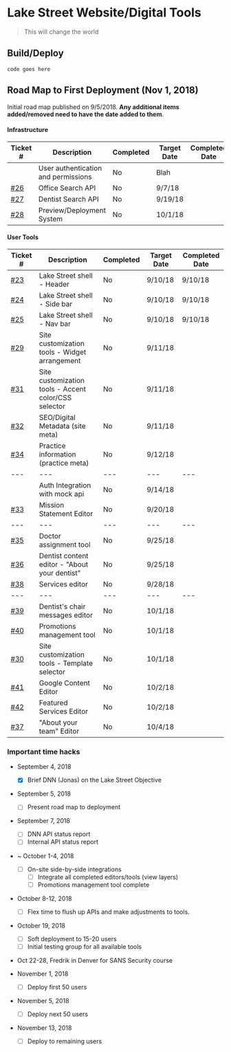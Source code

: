 # Lake Street Website/Digital Tools

> This will change the world

## Build/Deploy

```
code goes here
```

## Road Map to First Deployment (Nov 1, 2018)

Initial road map published on 9/5/2018.  **Any additional items added/removed need to have the date added to them**.


#### Infrastructure

| Ticket #        | Description                         | Completed | Target Date | Completed Date |
| --------------- | ----------------------------------- | --------- | ----------- | -------------- |
|                 | User authentication and permissions | No        | Blah        |                |
| [#26][issue-26] | Office Search API                   | No        | 9/7/18      |                |
| [#27][issue-27] | Dentist Search API                  | No        | 9/19/18     |                |
| [#28][issue-28] | Preview/Deployment System           | No        | 10/1/18     |                |


#### User Tools
| Ticket #        | Description                                          | Completed | Target Date | Completed Date |
| --------------- | ---------------------------------------------------- | --------- | ----------- | -------------- |
| [#23][issue-23] | Lake Street shell - Header                           | No        | 9/10/18     | 9/10/18        |
| [#24][issue-24] | Lake Street shell - Side bar                         | No        | 9/10/18     | 9/10/18        |
| [#25][issue-25] | Lake Street shell -  Nav bar                         | No        | 9/10/18     | 9/10/18        |
| [#29][issue-29] | Site customization tools - Widget arrangement        | No        | 9/11/18     |                |
| [#31][issue-31] | Site customization tools - Accent color/CSS selector | No        | 9/11/18     |                |
| [#32][issue-32] | SEO/Digital Metadata (site meta)                     | No        | 9/11/18     |                |
| [#34][issue-34] | Practice information (practice meta)                 | No        | 9/12/18     |                |
| ---             | ---                                                  | ---       | ---         | ---            |
|                 | Auth Integration with mock api                       | No        | 9/14/18     |                |
| [#33][issue-33] | Mission Statement Editor                             | No        | 9/20/18     |                |
| ---             | ---                                                  | ---       | ---         | ---            |
| [#35][issue-35] | Doctor assignment tool                               | No        | 9/25/18     |                |
| [#36][issue-36] | Dentist content editor - "About your dentist"        | No        | 9/25/18     |                |
| [#38][issue-38] | Services editor                                      | No        | 9/28/18     |                |
| ---             | ---                                                  | ---       | ---         | ---            |
| [#39][issue-39] | Dentist's chair messages editor                      | No        | 10/1/18     |                |
| [#40][issue-40] | Promotions management tool                           | No        | 10/1/18     |                |
| [#30][issue-30] | Site customization tools - Template selector         | No        | 10/1/18     |                |
| [#41][issue-41] | Google Content Editor                                | No        | 10/2/18     |                |
| [#42][issue-42] | Featured Services Editor                             | No        | 10/2/18     |                |
| [#37][issue-37] | "About your team" Editor                             | No        | 10/4/18     |                |



### Important time hacks
- September 4, 2018
    - [x] Brief DNN (Jonas) on the Lake Street Objective

- September 5, 2018
    - [ ] Present road map to deployment

- September 7, 2018
    - [ ] DNN API status report
    - [ ] Internal API status report

- ~ October 1-4, 2018
    - [ ] On-site side-by-side integrations
        - [ ] Integrate all completed editors/tools (view layers)
        - [ ] Promotions management tool complete

- October 8-12, 2018
    - [ ] Flex time to flush up APIs and make adjustments to tools.

- October 19, 2018
    - [ ] Soft deployment to 15-20 users
    - [ ] Initial testing group for all available tools

- Oct 22-28, Fredrik in Denver for SANS Security course

- November 1, 2018
    - [ ] Deploy first 50 users

- November 5, 2018
    - [ ] Deploy next 50 users

- November 13, 2018
    - [ ] Deploy to remaining users

<!-- Refs -->
[issue-23]: https://trello.com/c/Tiyu1rZV/19-lake-street-shell-header-23
[issue-24]: https://trello.com/c/XkDdoyFE/20-lake-street-shell-side-bar-24
[issue-25]: https://trello.com/c/W7WYFvM7/21-lake-street-shell-nav-bar-25
[issue-26]: https://trello.com/c/7fP9Hh1U/22-office-search-api-26
[issue-27]: https://trello.com/c/Fzgsu1h0/23-dentist-search-api-27
[issue-28]: https://trello.com/c/I4o6ZACg/26-preview-deployment-system-28
[issue-29]: https://trello.com/c/lhlbhb2j/25-site-customization-tools-widget-arrangement-29
[issue-30]: https://trello.com/c/0HelIR2g/24-site-customization-tools-template-selector-30
[issue-31]: https://trello.com/c/sAwdkMUk/27-site-customization-tools-accent-color-css-selector-31
[issue-32]: https://trello.com/c/OWaJUg23/28-seo-digital-metadata-site-meta-32
[issue-33]: https://trello.com/c/cKz6FYXB/29-mission-statement-editor-33
[issue-34]: https://trello.com/c/o8n5fCVj/30-practice-information-practice-meta-34
[issue-35]: https://trello.com/c/493NYoFn/31-doctor-assignment-tool-35
[issue-36]: https://trello.com/c/XQnAQouI/33-dentist-content-editor-about-your-dentist-36
[issue-37]: https://trello.com/c/Cif8EilO/34-about-your-team-editor-37
[issue-38]: https://trello.com/c/WrCul3PD/35-services-editor-38
[issue-39]: https://trello.com/c/t4InQu9u/36-dentists-chair-messages-editor-39
[issue-40]: https://trello.com/c/A23EiVfw/37-promotions-management-tool-40
[issue-41]: https://trello.com/c/FMqDaqkQ/42-google-content-editor-assignment-41
[issue-42]: https://trello.com/c/wexEh6k1/43-featured-services-editor-42
